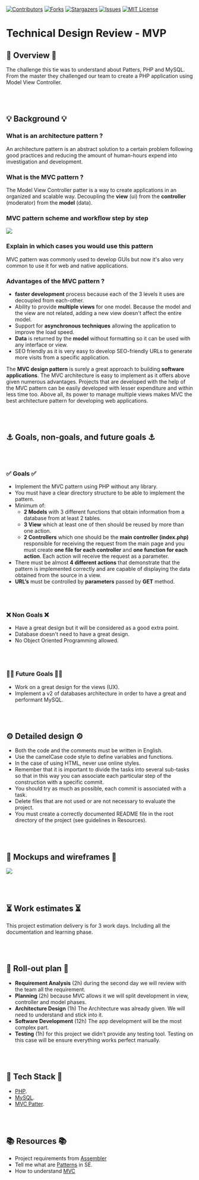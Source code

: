 [![Contributors][contributors-shield]][contributors-url]
[![Forks][forks-shield]][forks-url]
[![Stargazers][stars-shield]][stars-url]
[![Issues][issues-shield]][issues-url]
[![MIT License][license-shield]][license-url]

# Technical Design Review - MVP

## 🔮 Overview 🔮
The challenge this tie was to understand about Patters, PHP and MySQL. From the master they challenged our team to create a PHP application using Model View Controller.

<br></br>

## 💡 Background 💡

### What is an architecture pattern ?
An architecture pattern is an abstract solution to a certain problem following good practices and reducing the amount of human-hours expend into investigation and development.

### What is the MVC pattern ?
The Model View Controller patter is a way to create applications in an organized and scalable way. Decoupling the **view** (ui) from the **controller** (moderator) from the **model** (data).

### MVC pattern scheme and workflow step by step

<img src="images/mvc_schema.png">

### Explain in which cases you would use this pattern
MVC pattern was commonly used to develop GUIs but now it's also very common to use it for web and native applications.

### Advantages of the MVC pattern ?
- **faster development** process because each of the 3 levels it uses are decoupled from each-other.
- Ability to provide **multiple views** for one model. Because the model and the view are not related, adding a new view doesn't affect the entire model.
- Support for **asynchronous techniques** allowing the application to improve the load speed.
- **Data** is returned by the **model** without formatting so it can be used with any interface or view.
- SEO friendly as it is very easy to develop SEO-friendly URLs to generate more visits from a specific application.

The **MVC design pattern** is surely a great approach to building **software applications**. The MVC architecture is easy to implement as it offers above given numerous advantages. Projects that are developed with the help of the MVC pattern can be easily developed with lesser expenditure and within less time too. Above all, its power to manage multiple views makes MVC the best architecture pattern for developing web applications.

<br></br>

## ⚓ Goals, non-goals, and future goals ⚓

<br></br>

### ✅ Goals ✅
- Implement the MVC pattern using PHP without any library.
- You must have a clear directory structure to be able to implement the pattern.
- Minimum of:
    - **2 Models** with 3 different functions that obtain information from a database from at least 2 tables.
    - **3 View** which at least one of then should be reused by more than one action.
    - **2 Controllers** which one should be the **main controller (index.php)** responsible for receiving the request from the  main page and you must create **one file for each controller** and **one function for each action**. Each action will receive the request as a parameter.
- There must be almost **4 different actions** that demonstrate that the pattern is implemented correctly and are capable of displaying the data obtained from the source in a view.
- **URL’s** must be controlled by **parameters** passed by **GET** method.

<br></br>

### ❌ Non Goals ❌

- Have a great design but it will be considered as a good extra point.
- Database doesn't need to have a great design.
- No Object Oriented Programming allowed.

<br></br>

### 🤞🏻  Future Goals 🤞🏻

- Work on a great design for the views (UX).
- Implement a v2 of databases architecture in order to have a great and performant MySQL.

<br></br>

## ⚙️ Detailed design ⚙️

- Both the code and the comments must be written in English.
- Use the camelCase code style to define variables and functions.
- In the case of using HTML, never use online styles.
- Remember that it is important to divide the tasks into several sub-tasks so that in this way you can associate each particular step of the construction with a specific commit.
- You should try as much as possible, each commit is associated with a task.
- Delete files that are not used or are not necessary to evaluate the project.
- You must create a correctly documented README file in the root directory of the project (see guidelines in Resources).

<br></br>

## 🎨 Mockups and wireframes 🎨

<img src="images/ddbb_schema.png">

<br></br>

## ⏳ Work estimates ⏳

This project estimation delivery is for 3 work days. Including all the documentation and learning phase.

<br></br>

## 🚀 Roll-out plan 🚀
- **Requirement Analysis** (2h) during the second day we will review with the team all the requirement.
- **Planning** (2h) because MVC allows it we will split development in view, controller and model phases.
- **Architecture Design** (1h) The Architecture was already given. We will need to understand and stick into it. 
- **Software Development** (12h) The app development will be the most complex part.
- **Testing** (1h) for this project we didn't provide any testing tool. Testing on this case will be ensure everything works perfect manually.

<br></br>

## 🤖 Tech Stack 🤖

- [PHP](https://www.php.net/docs.php).
- [MySQL](https://dev.mysql.com/doc/).
- [MVC Patter](https://en.wikipedia.org/wiki/Model).

<br></br>

## 📚 Resources 📚
* Project requirements from [Assembler](https://docs.google.com/document/d/1g6INDHOTj5wDHr47_osXRirmloEMXURqnQSsq0nOVSQ/edit#heading=h.b804dentmutd)
* Tell me what are [Patterns](https://en.wikipedia.org/wiki/Software_design_pattern) in SE.
* How to understand [MVC](https://www.freecodecamp.org/news/simplified-explanation-to-mvc-5d307796df30/)

<!-- MARKDOWN LINKS & IMAGES -->
<!-- https://www.markdownguide.org/basic-syntax/#reference-style-links -->
[contributors-shield]: https://img.shields.io/github/contributors/VictorGreco/php-mvc-pattern.svg?style=flat-square
[contributors-url]: https://github.com/VictorGreco/php-mvc-pattern/graphs/contributors
[forks-shield]: https://img.shields.io/github/forks/VictorGreco/php-mvc-pattern.svg?style=flat-square
[forks-url]: https://github.com/VictorGreco/php-mvc-pattern/network/members
[stars-shield]: https://img.shields.io/github/stars/VictorGreco/php-mvc-pattern.svg?style=flat-square
[stars-url]: https://github.com/VictorGreco/php-mvc-pattern/stargazers
[issues-shield]: https://img.shields.io/github/issues/VictorGreco/php-mvc-pattern.svg?style=flat-square
[issues-url]: https://github.com/VictorGreco/php-mvc-pattern/issues
[license-shield]: https://img.shields.io/github/license/VictorGreco/php-mvc-pattern.svg?style=flat-square
[license-url]: https://github.com/VictorGreco/php-mvc-pattern/blob/master/LICENSE.txt
[linkedin-shield]: https://img.shields.io/badge/-LinkedIn-black.svg?style=flat-square&logo=linkedin&colorB=555
